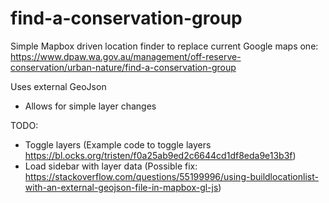 # find-a-conservation-group
Simple Mapbox driven location finder to replace current Google maps one:
https://www.dpaw.wa.gov.au/management/off-reserve-conservation/urban-nature/find-a-conservation-group

Uses external GeoJson
- Allows for simple layer changes

TODO:
- Toggle layers (Example code to toggle layers https://bl.ocks.org/tristen/f0a25ab9ed2c6644cd1df8eda9e13b3f)
- Load sidebar with layer data (Possible fix: https://stackoverflow.com/questions/55199996/using-buildlocationlist-with-an-external-geojson-file-in-mapbox-gl-js)
